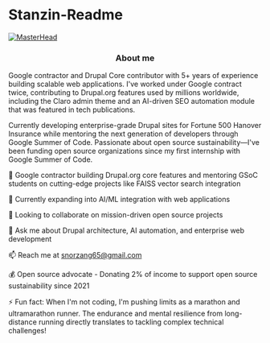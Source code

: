 # Stanzin-Readme

[![MasterHead](https://developers.giphy.com/branch/master/static/api-512d36c09662682717108a38bbb5c57d.gif)](https://rishavchanda.io)

<h3 align="center">About me</h3>

Google contractor and Drupal Core contributor with 5+ years of experience building scalable web applications. I've worked under Google contract twice, contributing to Drupal.org features used by millions worldwide, including the Claro admin theme and an AI-driven SEO automation module that was featured in tech publications.

Currently developing enterprise-grade Drupal sites for Fortune 500 Hanover Insurance while mentoring the next generation of developers through Google Summer of Code. Passionate about open source sustainability—I've been funding open source organizations since my first internship with Google Summer of Code.

🔭 Google contractor building Drupal.org core features and mentoring GSoC students on cutting-edge projects like FAISS vector search integration

🌱 Currently expanding into AI/ML integration with web applications

👯 Looking to collaborate on mission-driven open source projects

💬 Ask me about Drupal architecture, AI automation, and enterprise web development

📫 Reach me at snorzang65@gmail.com

💰 Open source advocate - Donating 2% of income to support open source sustainability since 2021

⚡ Fun fact: When I'm not coding, I'm pushing limits as a marathon and ultramarathon runner. The endurance and mental resilience from long-distance running directly translates to tackling complex technical challenges!
